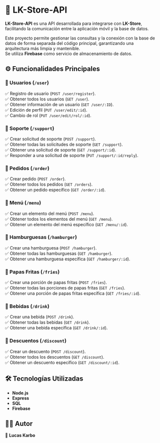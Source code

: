 # 🚀 LK-Store-API  

**LK-Store-API** es una API desarrollada para integrarse con **LK-Store**, facilitando la comunicación entre la aplicación móvil y la base de datos.  

Este proyecto permite gestionar las consultas y la conexión con la base de datos de forma separada del código principal, garantizando una arquitectura más limpia y mantenible.  
Se utiliza **Firebase** como servicio de almacenamiento de datos.  

## ⚙️ Funcionalidades Principales  

### 🔹 Usuarios (`/user`)  
✅ Registro de usuario (`POST /user/register`).  
✅ Obtener todos los usuarios (`GET /user`).  
✅ Obtener información de un usuario (`GET /user/:ID`).  
✅ Edición de perfil (`PUT /user/edit/:id`).  
✅ Cambio de rol (`PUT /user/edit/rol/:id`).  

### 🔹 Soporte (`/support`)  
✅ Crear solicitud de soporte (`POST /support`).  
✅ Obtener todas las solicitudes de soporte (`GET /support`).  
✅ Obtener una solicitud de soporte (`GET /support/:id`).  
✅ Responder a una solicitud de soporte (`PUT /support/:id/reply`).  

### 🔹 Pedidos (`/order`)  
✅ Crear pedido (`POST /order`).  
✅ Obtener todos los pedidos (`GET /orders`).  
✅ Obtener un pedido específico (`GET /order/:id`).  

### 🔹 Menú (`/menu`)  
✅ Crear un elemento del menú (`POST /menu`).  
✅ Obtener todos los elementos del menú (`GET /menu`).  
✅ Obtener un elemento del menú específico (`GET /menu/:id`).  

### 🔹 Hamburguesas (`/hamburger`)  
✅ Crear una hamburguesa (`POST /hamburger`).  
✅ Obtener todas las hamburguesas (`GET /hamburger`).  
✅ Obtener una hamburguesa específica (`GET /hamburger/:id`).  

### 🔹 Papas Fritas (`/fries`)  
✅ Crear una porción de papas fritas (`POST /fries`).  
✅ Obtener todas las porciones de papas fritas (`GET /fries`).  
✅ Obtener una porción de papas fritas específica (`GET /fries/:id`).  

### 🔹 Bebidas (`/drink`)  
✅ Crear una bebida (`POST /drink`).  
✅ Obtener todas las bebidas (`GET /drink`).  
✅ Obtener una bebida específica (`GET /drink/:id`).  

### 🔹 Descuentos (`/discount`)  
✅ Crear un descuento (`POST /discount`).  
✅ Obtener todos los descuentos (`GET /discount`).  
✅ Obtener un descuento específico (`GET /discount/:id`).  

## 🛠️ Tecnologías Utilizadas  
- **Node.js**  
- **Express**  
- **SQL**  
- **Firebase**  

## 👨‍💻 Autor  
🔹 **Lucas Karbo**
